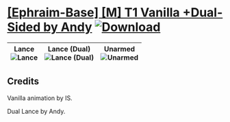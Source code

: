 # [\[Ephraim-Base\] \[M\] T1 Vanilla +Dual-Sided by Andy](./) [![Download](https://img.shields.io/badge/Download--red?style=social&logo=github)](https://minhaskamal.github.io/DownGit/#/home?url=https://github.com/Klokinator/FE-Repo/tree/main/Battle%20Animations%2FLords%20-%20FE8%20Types%2F%5BEphraim-Base%5D%20%5BM%5D%20T1%20Vanilla%20%2BDual-Sided%20by%20Andy)

| <b>Lance</b><br/><img alt="Lance" src="https://git.io/JnOVx"/> | <b>Lance (Dual)</b><br/><img alt="Lance (Dual)" src="https://git.io/JnOaE"/> | <b>Unarmed</b><br/><img alt="Unarmed" src="https://git.io/JnOao"/> |
| :---: | :---: | :---: |

## Credits

Vanilla animation by IS.

Dual Lance by Andy.

